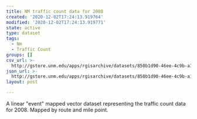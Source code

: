 ```yaml
---
title: NM traffic count data for 2008
created: '2020-12-02T17:24:13.919764'
modified: '2020-12-02T17:24:13.919771'
state: active
type: dataset
tags:
  - Nm
  - Traffic Count
groups: []
csv_url: >-
  http://gstore.unm.edu/apps/rgisarchive/datasets/850b1d90-46ee-4c9b-a1a0-a92a047149a5/Traff08.derived.csv
json_url: >-
  http://gstore.unm.edu/apps/rgisarchive/datasets/850b1d90-46ee-4c9b-a1a0-a92a047149a5/Traff08.derived.json
layout: post

---
```


A linear "event" mapped vector dataset representing the traffic count data
for 2008. Mapped by route and mile point.

